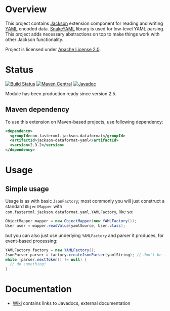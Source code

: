# Overview

This project contains [Jackson](http://wiki.fasterxml.com/JacksonHome) extension component for reading and writing [YAML](http://en.wikipedia.org/wiki/YAML) encoded data.
[SnakeYAML](https://bitbucket.org/asomov/snakeyaml/) library is used for low-level YAML parsing.
This project adds necessary abstractions on top to make things work with other Jackson functionality.

Project is licensed under [Apache License 2.0](http://www.apache.org/licenses/LICENSE-2.0.txt).

# Status

[![Build Status](https://travis-ci.org/FasterXML/jackson-dataformat-yaml.svg?branch=master)](https://travis-ci.org/FasterXML/jackson-dataformat-yaml)
[![Maven Central](https://maven-badges.herokuapp.com/maven-central/com.fasterxml.jackson.dataformat/jackson-dataformat-yaml/badge.svg)](https://maven-badges.herokuapp.com/maven-central/com.fasterxml.jackson.dataformat/jackson-dataformat-yaml/)
[![Javadoc](https://javadoc.io/badge/com.fasterxml.jackson.dataformat/jackson-dataformat-yaml.svg)](http://www.javadoc.io/doc/com.fasterxml.jackson.dataformat/jackson-dataformat-yaml)

Module has been production ready since version 2.5.

## Maven dependency

To use this extension on Maven-based projects, use following dependency:

```xml
<dependency>
  <groupId>com.fasterxml.jackson.dataformat</groupId>
  <artifactId>jackson-dataformat-yaml</artifactId>
  <version>2.9.2</version>
</dependency>
```

# Usage

## Simple usage

Usage is as with basic `JsonFactory`; most commonly you will just construct a standard `ObjectMapper` with `com.fasterxml.jackson.dataformat.yaml.YAMLFactory`, like so:

```java
ObjectMapper mapper = new ObjectMapper(new YAMLFactory());
User user = mapper.readValue(yamlSource, User.class);
```

but you can also just use underlying `YAMLFactory` and parser it produces, for event-based processing:

```java
YAMLFactory factory = new YAMLFactory();
JsonParser parser = factory.createJsonParser(yamlString); // don't be fooled by method name...
while (parser.nextToken() != null) {
  // do something!
}
```

# Documentation

* [Wiki](../../../wiki) contains links to Javadocs, external documentation
